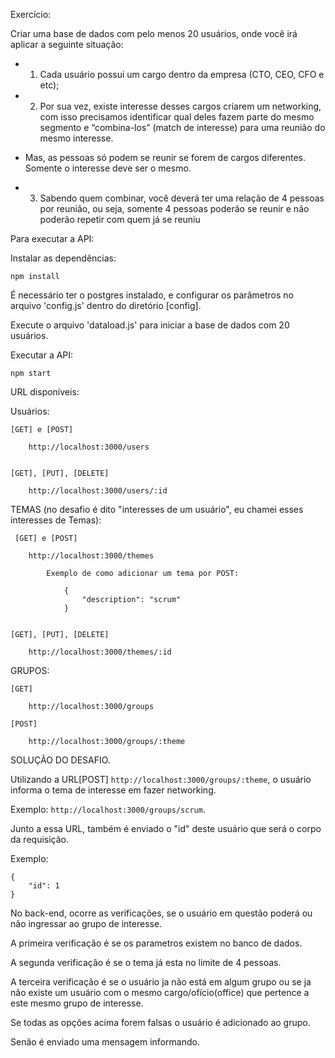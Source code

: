 Exercício:

Criar uma base de dados com pelo menos 20 usuários, onde você irá aplicar a
seguinte situação:

- 1) Cada usuário possui um cargo dentro da empresa (CTO, CEO, CFO e
etc);

- 2) Por sua vez, existe interesse desses cargos criarem um networking,
com isso precisamos identificar qual deles fazem parte do mesmo
segmento e “combina-los” (match de interesse) para uma reunião do
mesmo interesse.

- Mas, as pessoas só podem se reunir se forem de cargos diferentes.
Somente o interesse deve ser o mesmo.

- 3) Sabendo quem combinar, você deverá ter uma relação de 4 pessoas
por reunião, ou seja, somente 4 pessoas poderão se reunir e não poderão
repetir com quem já se reuniu

Para executar a API:

Instalar as dependências:

    npm install

É necessário ter o postgres instalado, e configurar os parâmetros no arquivo 'config.js'
dentro do diretório [config].

Execute o arquivo 'dataload.js' para iniciar a base de dados com 20 usuários. 

Executar a API:

    npm start


URL disponíveis:

Usuários:

    [GET] e [POST]
    
        http://localhost:3000/users


    [GET], [PUT], [DELETE]

        http://localhost:3000/users/:id


TEMAS (no desafio é dito "interesses de um usuário", eu chamei esses interesses de Temas):

     [GET] e [POST]
    
        http://localhost:3000/themes

            Exemplo de como adicionar um tema por POST:

                {
                    "description": "scrum"
                }


    [GET], [PUT], [DELETE]

        http://localhost:3000/themes/:id
   

GRUPOS:


    [GET]
    
        http://localhost:3000/groups

    [POST]

        http://localhost:3000/groups/:theme


SOLUÇÃO DO DESAFIO.

Utilizando a URL[POST] `http://localhost:3000/groups/:theme`, o usuário informa o tema de interesse em fazer networking.

Exemplo:  `http://localhost:3000/groups/scrum`.

Junto a essa URL, também é enviado o "id" deste usuário que será o corpo da requisição.

Exemplo:

    {
        "id": 1
    }


No back-end, ocorre as verificações, se o usuário em questão poderá ou não ingressar
ao grupo de interesse.

A primeira verificação é se os parametros existem no banco de dados.

A segunda verificação é se o tema já esta no limite de 4 pessoas.

A terceira verificação é se o usuário ja não está em algum grupo ou
se ja não existe um usuário com o mesmo cargo/ofício(office) que
pertence a este mesmo grupo de interesse.

Se todas as opções acima forem falsas o usuário é adicionado ao grupo.

Senão é enviado uma mensagem informando.

